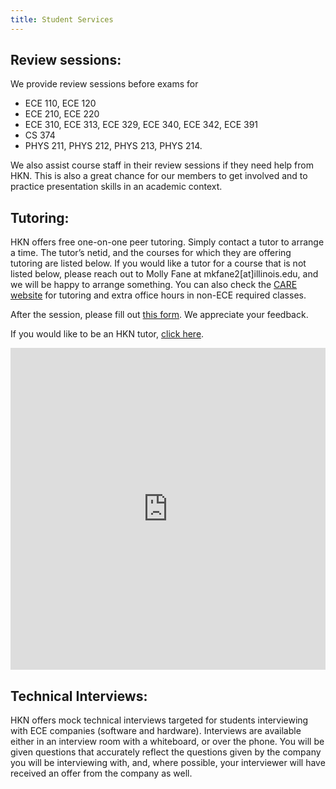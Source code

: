 ```yaml
---
title: Student Services
---
```


Review sessions:
---
We provide review sessions before exams for 
* ECE 110, ECE 120  
* ECE 210, ECE 220  
* ECE 310, ECE 313, ECE 329, ECE 340, ECE 342, ECE 391 
* CS 374 
* PHYS 211, PHYS 212, PHYS 213, PHYS 214. 

We also assist course staff in their review sessions if they need help from HKN. This is also a great chance for our members to get involved and to practice presentation skills in an academic context.

Tutoring:
---
HKN offers free one-on-one peer tutoring. Simply contact a tutor to arrange a time. The tutor’s netid, and the courses for which they are offering tutoring are listed below. If you would like a tutor for a course that is not listed below, please reach out to Molly Fane at mkfane2[at]illinois.edu, and we will be happy to arrange something. You can also check the [CARE website](http://publish.illinois.edu/engineering-care/) for tutoring and extra office hours in non-ECE required classes.

After the session, please fill out [this form](https://docs.google.com/forms/d/1NMAgB1nKT2S_UE7yKy4KB6PNFr4cqnBuRoIP3wegFes/viewform). We appreciate your feedback.

If you would like to be an HKN tutor, [click here](https://docs.google.com/forms/d/1Kj8xE6wZOQdUpwV4j6Zf6Dzfp2YrMeagnkyy8PUv4Lk/viewform).

<iframe src="https://docs.google.com/spreadsheets/d/e/2PACX-1vTmjkd83mkLNOrP5C0EYFlyPCpAcACVZOzezAdRnIo7yKzEk4woLJjk47DIXEi59Ywkr5QO_hBYaZw8/pubhtml?gid=775775336&amp;single=true&amp;widget=true&amp;headers=false" width="100%" height="515vh" frameborder="0"></iframe>

Technical Interviews:
---
HKN offers mock technical interviews targeted for students interviewing with ECE companies (software and hardware). Interviews are available either in an interview room with a whiteboard, or over the phone. You will be given questions that accurately reflect the questions given by the company you will be interviewing with, and, where possible, your interviewer will have received an offer from the company as well.
